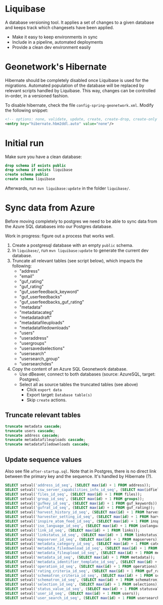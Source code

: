 # Liquibase

A database versioning tool. It applies a set of changes to a given database and keeps track which changesets have been applied.

- Make it easy to keep environments in sync
- Include in a pipeline, automated deployments
- Provide a clean dev environment easily

# Geonetwork's Hibernate

Hibernate should be completely disabled once Liquibase is used for the migrations. Automated population of the database will be replaced by relevant scripts handled by Liquibase. This way, changes can be controlled in-order, in a versioned fashion.

To disable hibernate, check the file `config-spring-geonetwork.xml`. Modify the following snippet:

```xml
<!-- options: none, validate, update, create, create-drop, create-only -->
<entry key="hibernate.hbm2ddl.auto" value="none"/>
```

# Initial run

Make sure you have a clean database:

```sql
drop schema if exists public
drop schema if exists liquibase
create schema public
create schema liquibase
```

Afterwards, run `mvn liquibase:update` in the folder `liquibase/`.

# Sync data from Azure

Before moving completely to postgres we need to be able to sync data from the Azure SQL databases into our Postgres database.

Work in progress: figure out a process that works well.

1. Create a postgresql database with an empty `public` schema.
2. In `liquibase/`, run `mvn liquibase:update` to generate the current dev database.
3. Truncate all relevant tables (see script below), which impacts the following:
    - "address" 
    - "email"
    - "guf_rating"
    - "guf_rating"
    - "guf_userfeedback_keyword"
    - "guf_userfeedbacks"
    - "guf_userfeedbacks_guf_rating"
    - "metadata"
    - "metadatacateg"
    - "metadatadraft"
    - "metadatafileuploads"
    - "metadatafiledownloads"
    - "users"
    - "useraddress"
    - "usergroups"
    - "usersavedselections"
    - "usersearch"
    - "usersearch_group"
    - "usersearchdes"
5. Copy the content of an Azure SQL Geonetwork database.
   - Use dBeaver, connect to both databases (source: AzureSQL, target: Postgres).  
   - Select all as source tables the truncated tables (see above)
     - Click `export data`
     - Export target: `Database table(s)`
     - Skip `create` actions. 

## Truncate relevant tables

```sql
truncate metadata cascade;
truncate users cascade;
truncate address cascade;
truncate metadatafileuploads cascade;
truncate metadatafiledownloads cascade;
```

## Update sequence values
Also see file `after-startup.sql`.
Note that in Postgres, there is no direct link between the primary key and the sequence. It's handled by Hibernate (?).

```sql
SELECT setval('address_id_seq', (SELECT max(id) + 1 FROM address));
SELECT setval('csw_server_capabilities_info_id_seq', (SELECT max(idfield) FROM cswservercapabilitiesinfo));
SELECT setval('files_id_seq', (SELECT max(id) + 1 FROM files));
SELECT setval('group_id_seq', (SELECT max(id) + 1 FROM groups));
SELECT setval('gufkey_id_seq', (SELECT max(id) + 1 FROM guf_keywords));
SELECT setval('gufrat_id_seq', (SELECT max(id) + 1 FROM guf_rating));
SELECT setval('harvest_history_id_seq', (SELECT max(id) + 1 FROM harvesthistory));
SELECT setval('harvester_setting_id_seq', (SELECT max(id) + 1 FROM harvestersettings));
SELECT setval('inspire_atom_feed_id_seq', (SELECT max(id) + 1 FROM inspireatomfeed));
SELECT setval('iso_language_id_seq', (SELECT max(id) + 1 FROM isolanguages));
SELECT setval('link_id_seq', (SELECT max(id) + 1 FROM links));
SELECT setval('linkstatus_id_seq', (SELECT max(id) + 1 FROM linkstatus));
SELECT setval('mapserver_id_seq', (SELECT max(id) + 1 FROM mapservers));
SELECT setval('metadata_category_id_seq', (SELECT max(id) + 1 FROM categories));
SELECT setval('metadata_filedownload_id_seq', (SELECT max(id) + 1 FROM metadatafiledownloads));
SELECT setval('metadata_fileupload_id_seq', (SELECT max(id) + 1 FROM metadatafileuploads));
SELECT setval('metadata_id_seq', (SELECT max(id) + 1 FROM metadata));
SELECT setval('metadata_identifier_template_id_seq', (SELECT max(id) + 1 FROM metadataidentifiertemplate));
SELECT setval('operation_id_seq', (SELECT max(id) + 1 FROM operations));
SELECT setval('rating_criteria_id_seq', (SELECT max(id) + 1 FROM guf_ratingcriteria));
SELECT setval('schematron_criteria_id_seq', (SELECT max(id) + 1 FROM schematroncriteria));
SELECT setval('schematron_id_seq', (SELECT max(id) + 1 FROM schematron));
SELECT setval('selection_id_seq', (SELECT max(id) + 1 FROM selections));
SELECT setval('status_value_id_seq', (SELECT max(id) + 1 FROM statusvalues));
SELECT setval('user_id_seq', (SELECT max(id) + 1 FROM users));
SELECT setval('user_search_id_seq', (SELECT max(id) + 1 FROM usersearch));
```